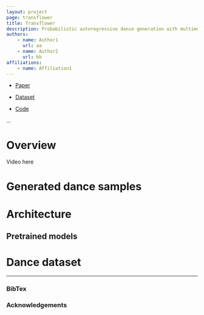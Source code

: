 ```yaml
---
layout: project
page: transflower
title: Transflower
description: Probabilistic autoregressive dance generation with multimodal attention
authors:
    - name: Author1
      url: aa
    - name: Author2
      url: bb
affiliations:
    - name: Affiliation1
---
```


<div class="centered assets">
    <ul>
        <li>
            <div class="project-button">
            <a href="https://github.com/MetaGenAI/MetaGenNeos" target="_blank">
                <p><i class='fa fa-file-alt'></i></p>
                <p>Paper</p>
            </a>
            </div>
        </li>
        <li>
            <div class="project-button">
            <a href="https://github.com/MetaGenAI/MetaGenNeos" target="_blank">
                <p><i class='fa fa-database'></i></p>
                <p>Dataset</p>
            </a>
            </div>
        </li>
        <li>
            <div class="project-button">
            <a href="https://github.com/MetaGenAI/MetaGenNeos" target="_blank">
                <p><i class='fa fa-github'></i></p>
                <p>Code</p>
            </a>
            </div>
        </li>
    </ul>
</div>

...

# Overview

Video here

# Generated dance samples

# Architecture

<div id="transflower-visualization"></div>

## Pretrained models

# Dance dataset

---

### BibTex


### Acknowledgements